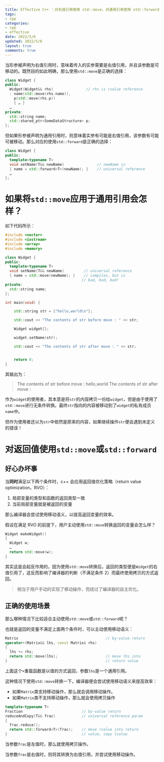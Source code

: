 ```yaml
---
title: Effective C++ ：对右值引用使用 std::move，对通用引用使用 std::forward
tags: 
- cpp
categories:
- cpp
- effective
date: 2022/5/6
updated: 2022/5/6
layout: true
comments: true
---
```


当形参被声明为右值引用时，意味着传入的实参需要是右值引用，并且该参数是可移动的。既然目的如此明确，那么使用`std::move`是正确的选择：
```cpp
class Widget {
public:
  Widget(Widget&& rhs)               // rhs is rvalue reference
  : name(std::move(rhs.name)),
    p(std::move(rhs.p))
    { … }
  …
private:
  std::string name;
  std::shared_ptr<SomeDataStructure> p;
};
```
但如果形参被声明为通用引用时，则意味着实参有可能是右值引用，该参数有可能可被移动。那么对应的使用`std::forward`是正确的选择：
```cpp
class Widget {
public:
  template<typename T>
  void setName(T&& newName)               // newName is
  { name = std::forward<T>(newName); }    // universal reference
  …
};
```

<!--more-->

# 如果将`std::move`应用于通用引用会怎样？

如下代码所示：

```cpp
#include <vector>
#include <iostream>
#include <array>
#include <memory>

class Widget {
public:
  template<typename T>
  void setName(T&& newName)         // universal reference
  { name = std::move(newName); }    // compiles, but is
                                   // bad, bad, bad!
private:
  std::string name;
};

int main(void) {

    std::string str = {"hello,world\n"};

    std::cout << "The contents of str before move : " << str;

    Widget widget{};

    widget.setName(str);

    std::cout << "The contents of str after move : " << str;


    return 0;
}
```

其输出为：

> The contents of str before move : hello,world
> The contents of str after move : 

作为`widget`的使用者，其本意是将`str`的内容拷贝一份给`widget`，但是由于使用了`std::move`进行无条件转换。最终`str`指向的内容被移动到了`widget`的私有成员`name`中。

但作为使用者还以为`str`中依然是原来的内容，如果继续操作`str`便会遇到未定义的错误！

# 对返回值使用`std::move`或`std::forward`

## 好心办坏事

当**同时**满足以下两个条件时，c++ 会应用返回值优化策略（return value optimization，RVO）：

1. 局部变量的类型和函数的返回类型一致
2. 当前局部变量就是被返回的变量

那么编译器会尝试使用移动语义，以提高返回变量的效率。

假设在满足 RVO 的前提下，用户主动使用`std::move`转换返回的变量会怎么样？

```cpp
Widget makeWidget()        
{
  Widget w;
  …
  return std::move(w);     
} 
```

其实这是会起反作用的，因为使用`std::move`转换后，返回的类型便是`Widget`的右值引用了，这反而影响了编译器的判断（不满足条件 2）而最终使用拷贝的方式返回。

> 相当于用户手动的实现了移动操作，而绕过了编译器的自主优化。

## 正确的使用场景

那么哪种情况下比较适合主动使用`std::move`或`std::forward`呢？

也就是返回的变量不满足上面两个条件时，可以主动使用移动语义：

```cpp
Matrix                                        // by-value return
operator+(Matrix&& lhs, const Matrix& rhs)
{
  lhs += rhs;
  return std::move(lhs);                      // move lhs into
}                                             // return value
```

上面这个`+`重载函数是以值的方式返回，参数`lhs`是一个通用引用。

这种情况下使用`std::move`转换一下，编译器便会尝试使用移动语义来提高效率：

- 如果`Matrix`类支持移动操作，那么就会调用移动操作。
- 如果`Matrix`类不支持移动操作，那么就会使用拷贝操作

```cpp
template<typename T>         
Fraction                           // by-value return
reduceAndCopy(T&& frac)            // universal reference param
{
  frac.reduce();
  return std::forward<T>(frac);    // move rvalue into return
}                                  // value, copy lvalue
```

当参数`frac`是左值时，那么就使用拷贝操作。

当参数`frac`是右值时，则将其转换为右值引用，并尝试使用移动操作。

